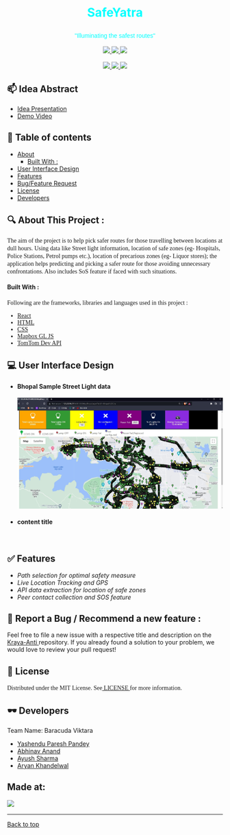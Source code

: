 <!-- Heading (Title) -->
<h1><p align = center id="Top"><font color="cyan">SafeYatra</font></p></h1>

<p align = center><font face="Helvetica" color=cyan>"Illuminating the safest routes"</font><br><br>
<a href="https://hack36.com"> <img src="https://i.ibb.co/2sy4p5j/Built-At-Hack36.png" height=20px> </a>
<a href="https://github.com/Spirit-ofJoy/Celesta/blob/master/LICENSE" target="_blank">
        <img src = "https://img.shields.io/badge/License-MIT-green">
</a>
<a href="#Developers" target="_blank">
        <img src="https://img.shields.io/badge/Developers-4-cyan">
</a>
        <br></br>
<a href="https://www.npmjs.com/package/npm" target="_blank">
        <img src="https://img.shields.io/badge/npm-v16.14.2-red">
</a>
<a href="https://docs.mapbox.com/" target="_blank">
        <img src="https://img.shields.io/badge/mapbox-GL JS-orange">
</a>
<a href="https://reactjs.org/" target="_blank">
        <img src="https://img.shields.io/badge/React-v18.0.0-blue">
</a>
</p>

## 📫 Idea Abstract
<UL>
        <li><a href = ""> Idea Presentation </a> 
        <li><a href = ""> Demo Video </a> 
</UL> 

<!-- Table of contents -->
## 📝 Table of contents
<UL>
<li> <a href="#About"> About </a>
    <UL type = square>
        <li> <a href="#Built"> Built With :</a>
    </UL>
<li> <a href="#UI"> User Interface Design </a>
<li> <a href="#Features"> Features </a>
<li> <a href="#Bug"> Bug/Feature Request </a>
<li> <a href="#License"> License </a>
<li> <a href="#Developers"> Developers </a>
</UL>

<!-- Heading2(About) -->
<p id="About"><h2><font>🔍 About This Project : </font></h2></p>
<!-- Description -->
<font face = "Verdana"> The aim of the project is to help pick safer routes for those travelling between locations at dull hours. Using data like Street light information, location of safe zones (eg- Hospitals, Police Stations, Petrol pumps etc.), location of precarious zones (eg- Liquor stores); the application helps predicting and picking a safer route for those avoiding unnecessary confrontations. Also includes SoS feature if faced with such situations. </font>

<p id="Built">
    <h4>
        <font>
            Built With : 
        </font>
    </h4>
</p>
<font face = "Verdana"> Following are the frameworks, libraries and languages used in this project :  <UL>
<li><a href = "https://reactjs.org/"> React </a> 
<li><a href = "https://developer.mozilla.org/en-US/docs/Web/HTML"> HTML </a>
<li><a href = "https://developer.mozilla.org/en-US/docs/Web/CSS"> CSS </a>
<li><a href = "https://docs.mapbox.com/"> Mapbox GL JS </a>
<li><a href = "https://developer.tomtom.com/"> TomTom Dev API </a>
</UL></font>

<!-- UI-Design -->
<p id="UI"><h2><font>💻 User Interface Design </font></h2></p>
<UL>

<li><h4> Bhopal Sample Street Light data </h4>
<p align = center id="Sample_data"><img src = "https://github.com/Spirit-ofJoy/SafeYatra/blob/master/readme-docs/bhopal_sample.jpg"></p>
<li><h4> content title </h4>
<p align = center id="Login"><img src = ""></p>


</UL>
<!-- Features -->
<p id="Features"><h2><font>✅ Features</font></h2></p>
<UL>
<li><I> Path selection for optimal safety measure </I>
        
<li><I> Live Location Tracking and GPS </I>
<li><I> API data extraction for location of safe zones </I>
<li><I> Peer contact collection and SOS feature </I>

</UL>

<!-- Bug and feature request -->
<p id="Bug"><h2><font>🤝 Report a Bug / Recommend a new feature : </font></h2></p>
Feel free to file a new issue with a respective title and description on the <a href = "https://github.com/Spirit-ofJoy/Celesta/issues"> Kraya-Anti </a> repository. If you already found a solution to your problem, we would love to review your pull request!

<!-- License -->
<p id="License"><h2><font>📘 License </font></h2></p>
<font face = "Verdana"> Distributed under the MIT License. See<a href = "https://github.com/Spirit-ofJoy/Celesta/blob/master/LICENSE"> LICENSE </a>for more information.</font>
<!-- Contributors -->
<p id="Developers"><h2><font>🕶️ Developers </font></h2></p>
Team Name: Baracuda Viktara
<UL>
    <li><a href = "https://github.com/Spirit-ofJoy"> Yashendu Paresh Pandey </a>
    <li><a href = "https://github.com/me-abhinav-1001"> Abhinav Anand </a>
    <li><a href = "https://github.com/ayayushsharma"> Ayush Sharma</a>
    <li><a href = "https://github.com/Ark2307"> Aryan Khandelwal</a>
</UL>


<p><h2><font>Made at:</font></h2></p>
<a href="https://hack36.com"> <img src="https://i.ibb.co/2sy4p5j/Built-At-Hack36.png" height=30px> </a>

<hr>
<a href = "#Top"> 
        Back to top 
</a>

